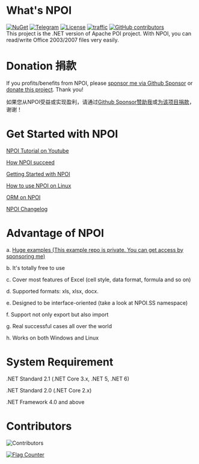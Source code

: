 What's NPOI
===================
[![NuGet](https://img.shields.io/nuget/dt/npoi)](https://www.nuget.org/packages/NPOI)
[![Telegram](https://img.shields.io/badge/Chat-Telegram-2CA5E0.svg?logo=telegram&logoColor=white)](https://t.me/npoidevs)
[![License](https://img.shields.io/badge/License-Apache%202.0-blue.svg?style=flat-square&logo=Apache)](LICENSE)
[![traffic](https://api.segment.io/v1/pixel/track?data=ewogICJ3cml0ZUtleSI6ICJBV2NjaWd1UkhKODBuNkJ4WlI4cHRaRzBINzY0RmJObCIsCiAgInVzZXJJZCI6ICJ0b255cXVzIiwKICAiZXZlbnQiOiAiTlBPSSBIb21lcGFnZSIKfQ==
)](#)
<a href="https://github.com/nissl-lab/npoi/graphs/contributors">
    <img
      src="https://img.shields.io/github/contributors/nissl-lab/npoi?logo=github&label=contributors"
      alt="GitHub contributors"
    />
  </a>
<br />
This project is the .NET version of Apache POI project. With NPOI, you can read/write Office 2003/2007 files very easily.<br />

Donation 捐款
============
If you profits/benefits from NPOI, please [sponsor me via Github Sponsor](https://github.com/sponsors/tonyqus) or [donate this project](https://github.com/nissl-lab/npoi/discussions/923). Thank you!

如果您从NPOI受益或实现盈利，请通过[Github Sponsor赞助我](https://github.com/sponsors/tonyqus)或[为该项目捐款](https://github.com/nissl-lab/npoi/discussions/923)，谢谢！

Get Started with NPOI
============

[NPOI Tutorial on Youtube](https://github.com/nissl-lab/npoi-tutorial)

[How NPOI succeed](https://tonyqus.medium.com/how-npoi-succeeds-67ceb7333eb)

[Getting Started with NPOI](https://github.com/nissl-lab/npoi/wiki/Getting-Started-with-NPOI)

[How to use NPOI on Linux](https://github.com/nissl-lab/npoi/wiki/How-to-use-NPOI-on-Linux)

[ORM on NPOI](https://github.com/nissl-lab/npoi/wiki/ORM-on-NPOI)

[NPOI Changelog](https://github.com/nissl-lab/npoi/wiki/Changelog)

Advantage of NPOI
=================
a. [Huge examples (This example repo is private. You can get access by sponsoring me)](https://github.com/sponsors/tonyqus)

b. It's totally free to use

c. Cover most features of Excel (cell style, data format, formula and so on)

d. Supported formats: xls, xlsx, docx.

e. Designed to be interface-oriented (take a look at NPOI.SS namespace)

f. Support not only export but also import

g. Real successful cases all over the world

h. Works on both Windows and Linux 

System Requirement
===================
.NET Standard 2.1 (.NET Core 3.x, .NET 5, .NET 6)

.NET Standard 2.0 (.NET Core 2.x)

.NET Framework 4.0 and above

Contributors
===================
![Contributors](https://contrib.rocks/image?repo=nissl-lab/npoi)

<a href="https://info.flagcounter.com/bndt"><img src="https://s01.flagcounter.com/count/bndt/bg_FFFFFF/txt_000000/border_CCCCCC/columns_3/maxflags_20/viewers_0/labels_1/pageviews_1/flags_0/percent_0/" alt="Flag Counter" border="0"></a>
